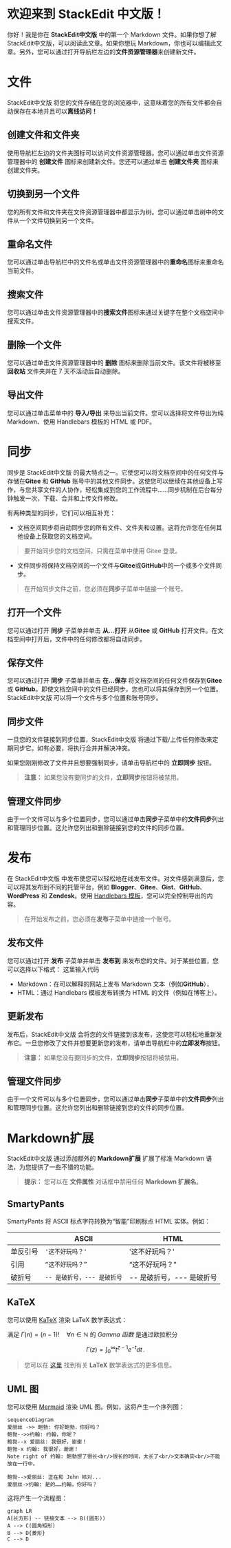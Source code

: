 # 欢迎来到 StackEdit 中文版！

你好！我是你在 **StackEdit中文版** 中的第一个 Markdown 文件。如果你想了解 StackEdit中文版，可以阅读此文章。如果你想玩 Markdown，你也可以编辑此文章。另外，您可以通过打开导航栏左边的**文件资源管理器**来创建新文件。

# 文件

StackEdit中文版 将您的文件存储在您的浏览器中，这意味着您的所有文件都会自动保存在本地并且可以**离线访问！**

## 创建文件和文件夹

使用导航栏左边的文件夹图标可以访问文件资源管理器。您可以通过单击文件资源管理器中的 **创建文件** 图标来创建新文件。您还可以通过单击 **创建文件夹** 图标来创建文件夹。

## 切换到另一个文件

您的所有文件和文件夹在文件资源管理器中都显示为树。您可以通过单击树中的文件从一个文件切换到另一个文件。

## 重命名文件

您可以通过单击导航栏中的文件名或单击文件资源管理器中的**重命名**图标来重命名当前文件。

## 搜索文件

您可以通过单击文件资源管理器中的**搜索文件**图标来通过关键字在整个文档空间中搜索文件。

## 删除一个文件

您可以通过单击文件资源管理器中的 **删除** 图标来删除当前文件。该文件将被移至 **回收站** 文件夹并在 7 天不活动后自动删除。

## 导出文件

您可以通过单击菜单中的 **导入/导出** 来导出当前文件。您可以选择将文件导出为纯 Markdown、使用 Handlebars 模板的 HTML 或 PDF。


# 同步

同步是 StackEdit中文版 的最大特点之一。它使您可以将文档空间中的任何文件与存储在**Gitee** 和 **GitHub** 账号中的其他文件同步。这使您可以继续在其他设备上写作，与您共享文件的人协作，轻松集成到您的工作流程中......同步机制在后台每分钟触发一次，下载、合并和上传文件修改。

有两种类型的同步，它们可以相互补充：

- 文档空间同步将自动同步您的所有文件、文件夹和设置。这将允许您在任何其他设备上获取您的文档空间。
> 要开始同步您的文档空间，只需在菜单中使用 Gitee 登录。

- 文件同步将保持文档空间的一个文件与**Gitee**或**GitHub**中的一个或多个文件同步。
> 在开始同步文件之前，您必须在**同步**子菜单中链接一个账号。

## 打开一个文件

您可以通过打开 **同步** 子菜单并单击 **从...打开** 从**Gitee** 或 **GitHub** 打开文件。在文档空间中打开后，文件中的任何修改都将自动同步。

## 保存文件

您可以通过打开 **同步** 子菜单并单击 **在...保存** 将文档空间的任何文件保存到**Gitee** 或 **GitHub**。即使文档空间中的文件已经同步，您也可以将其保存到另一个位置。 StackEdit中文版 可以将一个文件与多个位置和账号同步。

## 同步文件

一旦您的文件链接到同步位置，StackEdit中文版 将通过下载/上传任何修改来定期同步它。如有必要，将执行合并并解决冲突。

如果您刚刚修改了文件并且想要强制同步，请单击导航栏中的 **立即同步** 按钮。

> **注意：** 如果您没有要同步的文件，**立即同步**按钮将被禁用。

## 管理文件同步

由于一个文件可以与多个位置同步，您可以通过单击**同步**子菜单中的**文件同步**列出和管理同步位置。这允许您列出和删除链接到您的文件的同步位置。


# 发布

在 StackEdit中文版 中发布使您可以轻松地在线发布文件。对文件感到满意后，您可以将其发布到不同的托管平台，例如 **Blogger**、**Gitee**、**Gist**、**GitHub**、**WordPress** 和 **Zendesk**。使用 [Handlebars 模板](http://handlebarsjs.com/)，您可以完全控制导出的内容。

> 在开始发布之前，您必须在**发布**子菜单中链接一个账号。

## 发布文件

您可以通过打开 **发布** 子菜单并单击 **发布到** 来发布您的文件。对于某些位置，您可以选择以下格式：
这里输入代码
- Markdown：在可以解释的网站上发布 Markdown 文本（例如**GitHub**），
- HTML：通过 Handlebars 模板发布转换为 HTML 的文件（例如在博客上）。

## 更新发布

发布后，StackEdit中文版 会将您的文件链接到该发布，这使您可以轻松地重新发布它。一旦您修改了文件并想要更新您的发布，请单击导航栏中的**立即发布**按钮。

> **注意：** 如果您没有要同步的文件，**立即同步**按钮将被禁用。

## 管理文件同步

由于一个文件可以与多个位置同步，您可以通过单击**同步**子菜单中的**文件同步**列出和管理同步位置。这允许您列出和删除链接到您的文件的同步位置。

# Markdown扩展

StackEdit中文版 通过添加额外的 **Markdown扩展** 扩展了标准 Markdown 语法，为您提供了一些不错的功能。

> **提示：** 您可以在 **文件属性** 对话框中禁用任何 **Markdown 扩展名**。


## SmartyPants

SmartyPants 将 ASCII 标点字符转换为“智能”印刷标点 HTML 实体。例如：

| |ASCII |HTML |
|----------------|--------------------------------| ------------------------------|
|单反引号|`'这不好玩吗？'` |'这不好玩吗？' |
|引用|`“这不好玩吗？”` |“这不好玩吗？” |
|破折号 |`-- 是破折号，--- 是破折号`|-- 是破折号，--- 是破折号|


## KaTeX

您可以使用 [KaTeX](https://khan.github.io/KaTeX/) 渲染 LaTeX 数学表达式：

满足 $\Gamma(n) = (n-1)!\quad\forall n\in\mathbb N$ 的 *Gamma 函数* 是通过欧拉积分

$$
\Gamma(z) = \int_0^\infty t^{z-1}e^{-t}dt\,.
$$

> 您可以在 [这里](http://meta.math.stackexchange.com/questions/5020/mathjax-basic-tutorial-and-quick-reference) 找到有关 **LaTeX** 数学表达式的更多信息。


## UML 图

您可以使用 [Mermaid](https://mermaidjs.github.io/) 渲染 UML 图。例如，这将产生一个序列图：

```mermaid
sequenceDiagram
爱丽丝 ->> 鲍勃: 你好鲍勃，你好吗？
鲍勃-->>约翰: 约翰，你呢？
鲍勃--x 爱丽丝: 我很好，谢谢！
鲍勃-x 约翰: 我很好，谢谢！
Note right of 约翰: 鲍勃想了很长<br/>很长的时间，太长了<br/>文本确实<br/>不能放在一行中。

鲍勃-->爱丽丝: 正在和 John 核对...
爱丽丝->约翰: 是的……约翰，你好吗？
```

这将产生一个流程图：

```mermaid
graph LR
A[长方形] -- 链接文本 --> B((圆形))
A --> C(圆角矩形)
B --> D{菱形}
C --> D
```
<!--stackedit_data:
eyJoaXN0b3J5IjpbLTE5OTA4OTMzNV19
-->